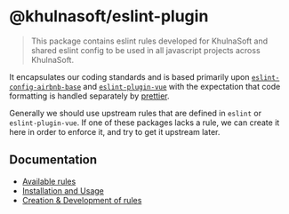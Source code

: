 # @khulnasoft/eslint-plugin

> This package contains eslint rules developed for KhulnaSoft and shared eslint config to be used in all
> javascript projects across KhulnaSoft.

It encapsulates our coding standards and is based primarily upon
[`eslint-config-airbnb-base`](https://github.com/airbnb/javascript/tree/master/packages/eslint-config-airbnb-base)
and [`eslint-plugin-vue`](https://github.com/vuejs/eslint-plugin-vue) with the expectation that code
formatting is handled separately by [prettier](https://prettier.io).

Generally we should use upstream rules that are defined in `eslint` or `eslint-plugin-vue`. If one
of these packages lacks a rule, we can create it here in order to enforce it, and try to get it
upstream later.

## Documentation

- [Available rules](./docs/rules.md)
- [Installation and Usage](./docs/usage.md)
- [Creation & Development of rules](./docs/development.md)

